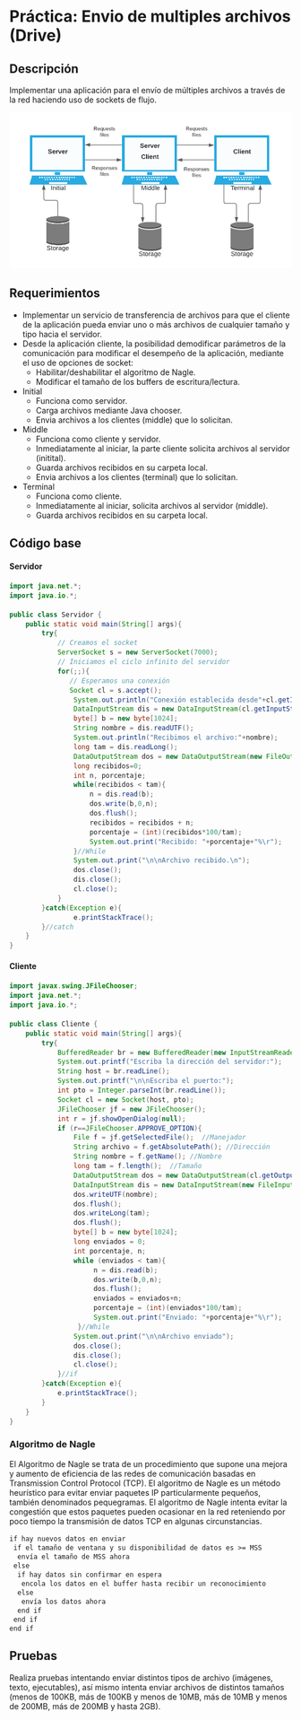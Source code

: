 # Práctica: Envio de multiples archivos (Drive)

## Descripción
Implementar una aplicación para el envío de múltiples archivos a través de la red haciendo uso de sockets de flujo.

![Diagrama de funcionamiento](https://github.com/AaronGG11/Aplicaciones-para-comunicaciones-de-red/blob/master/Practicas/EnvioArchivos/images/diagrama.png?raw=true)

## Requerimientos
- Implementar un servicio de transferencia de archivos para que el cliente de la aplicación pueda enviar uno o más archivos de cualquier tamaño y tipo hacia el servidor.
-  Desde la aplicación cliente, la posibilidad demodificar parámetros de la comunicación  para modificar el desempeño de la aplicación, mediante el uso de opciones de socket:
	- Habilitar/deshabilitar el algoritmo de Nagle.
	- Modificar el tamaño de los buffers de escritura/lectura.
- Initial
	- Funciona como servidor.
	- Carga archivos mediante Java chooser.
	- Envia archivos a los clientes (middle) que lo solicitan.
- Middle
	- Funciona como cliente y servidor.
	- Inmediatamente al iniciar, la parte cliente solicita archivos al servidor (initital).
	- Guarda archivos recibidos en su carpeta local.
	- Envia archivos a los clientes (terminal) que lo solicitan.
- Terminal
	- Funciona como cliente.
	- Inmediatamente al iniciar, solicita archivos al servidor (middle).
	- Guarda archivos recibidos en su carpeta local.

## Código base
#### Servidor
```java
import java.net.*;
import java.io.*;

public class Servidor {
    public static void main(String[] args){
        try{
            // Creamos el socket
            ServerSocket s = new ServerSocket(7000);
            // Iniciamos el ciclo infinito del servidor
            for(;;){
               // Esperamos una conexión 
               Socket cl = s.accept();
                System.out.println("Conexión establecida desde"+cl.getInetAddress()+":"+cl.getPort());
                DataInputStream dis = new DataInputStream(cl.getInputStream());
                byte[] b = new byte[1024];
                String nombre = dis.readUTF();
                System.out.println("Recibimos el archivo:"+nombre);
                long tam = dis.readLong();
                DataOutputStream dos = new DataOutputStream(new FileOutputStream(nombre));
                long recibidos=0;
                int n, porcentaje;
                while(recibidos < tam){
                    n = dis.read(b);
                    dos.write(b,0,n);
                    dos.flush();
                    recibidos = recibidos + n;
                    porcentaje = (int)(recibidos*100/tam);
                    System.out.print("Recibido: "+porcentaje+"%\r");
                }//While
                System.out.print("\n\nArchivo recibido.\n");
                dos.close();
                dis.close();
                cl.close();
            }
        }catch(Exception e){
                e.printStackTrace();
        }//catch
    }
}
```

#### Cliente
```java
import javax.swing.JFileChooser;
import java.net.*;
import java.io.*;

public class Cliente {
    public static void main(String[] args){
        try{
            BufferedReader br = new BufferedReader(new InputStreamReader(System.in));
            System.out.printf("Escriba la dirección del servidor:");
            String host = br.readLine();
            System.out.printf("\n\nEscriba el puerto:");
            int pto = Integer.parseInt(br.readLine());
            Socket cl = new Socket(host, pto);
            JFileChooser jf = new JFileChooser();
            int r = jf.showOpenDialog(null);
            if (r==JFileChooser.APPROVE_OPTION){
                File f = jf.getSelectedFile();  //Manejador
                String archivo = f.getAbsolutePath(); //Dirección
                String nombre = f.getName(); //Nombre
                long tam = f.length();  //Tamaño
                DataOutputStream dos = new DataOutputStream(cl.getOutputStream());
                DataInputStream dis = new DataInputStream(new FileInputStream(archivo));          
                dos.writeUTF(nombre);
                dos.flush();               
                dos.writeLong(tam);
                dos.flush();
                byte[] b = new byte[1024];
                long enviados = 0;
                int porcentaje, n;
                while (enviados < tam){
                     n = dis.read(b);
                     dos.write(b,0,n);
                     dos.flush();
                     enviados = enviados+n;
                     porcentaje = (int)(enviados*100/tam);
                     System.out.print("Enviado: "+porcentaje+"%\r");
                 }//While
                System.out.print("\n\nArchivo enviado");
                dos.close();
                dis.close();
                cl.close();
            }//if
        }catch(Exception e){
            e.printStackTrace();
        }
    }
}
```

### Algoritmo de Nagle
El Algoritmo de Nagle se trata de un procedimiento que supone una mejora y aumento de eficiencia de las redes de comunicación basadas en Transmission Control Protocol (TCP). El algoritmo de Nagle es un método heurístico para evitar enviar paquetes IP particularmente pequeños, también denominados pequegramas. El algoritmo de Nagle intenta evitar la congestión que estos paquetes pueden ocasionar en la red reteniendo por poco tiempo la transmisión de datos TCP en algunas circunstancias.

```
if hay nuevos datos en enviar
 if el tamaño de ventana y su disponibilidad de datos es >= MSS
  envía el tamaño de MSS ahora
 else
  if hay datos sin confirmar en espera
   encola los datos en el buffer hasta recibir un reconocimiento
  else
   envía los datos ahora
  end if
 end if
end if
```


## Pruebas
Realiza pruebas intentando enviar distintos tipos de archivo (imágenes, texto, ejecutables), así mismo intenta enviar archivos de distintos tamaños (menos de 100KB, más de 100KB y menos de 10MB, más de 10MB y menos de 200MB, más de 200MB y hasta 2GB).
